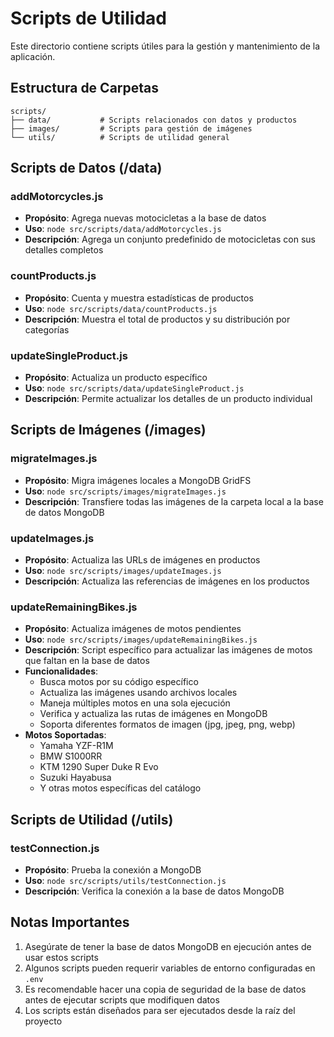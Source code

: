 # Scripts de Utilidad

Este directorio contiene scripts útiles para la gestión y mantenimiento de la aplicación.

## Estructura de Carpetas

```
scripts/
├── data/           # Scripts relacionados con datos y productos
├── images/         # Scripts para gestión de imágenes
└── utils/          # Scripts de utilidad general
```

## Scripts de Datos (/data)

### addMotorcycles.js
- **Propósito**: Agrega nuevas motocicletas a la base de datos
- **Uso**: `node src/scripts/data/addMotorcycles.js`
- **Descripción**: Agrega un conjunto predefinido de motocicletas con sus detalles completos

### countProducts.js
- **Propósito**: Cuenta y muestra estadísticas de productos
- **Uso**: `node src/scripts/data/countProducts.js`
- **Descripción**: Muestra el total de productos y su distribución por categorías

### updateSingleProduct.js
- **Propósito**: Actualiza un producto específico
- **Uso**: `node src/scripts/data/updateSingleProduct.js`
- **Descripción**: Permite actualizar los detalles de un producto individual

## Scripts de Imágenes (/images)

### migrateImages.js
- **Propósito**: Migra imágenes locales a MongoDB GridFS
- **Uso**: `node src/scripts/images/migrateImages.js`
- **Descripción**: Transfiere todas las imágenes de la carpeta local a la base de datos MongoDB

### updateImages.js
- **Propósito**: Actualiza las URLs de imágenes en productos
- **Uso**: `node src/scripts/images/updateImages.js`
- **Descripción**: Actualiza las referencias de imágenes en los productos

### updateRemainingBikes.js
- **Propósito**: Actualiza imágenes de motos pendientes
- **Uso**: `node src/scripts/images/updateRemainingBikes.js`
- **Descripción**: Script específico para actualizar las imágenes de motos que faltan en la base de datos
- **Funcionalidades**:
  - Busca motos por su código específico
  - Actualiza las imágenes usando archivos locales
  - Maneja múltiples motos en una sola ejecución
  - Verifica y actualiza las rutas de imágenes en MongoDB
  - Soporta diferentes formatos de imagen (jpg, jpeg, png, webp)
- **Motos Soportadas**:
  - Yamaha YZF-R1M
  - BMW S1000RR
  - KTM 1290 Super Duke R Evo
  - Suzuki Hayabusa
  - Y otras motos específicas del catálogo

## Scripts de Utilidad (/utils)

### testConnection.js
- **Propósito**: Prueba la conexión a MongoDB
- **Uso**: `node src/scripts/utils/testConnection.js`
- **Descripción**: Verifica la conexión a la base de datos MongoDB

## Notas Importantes

1. Asegúrate de tener la base de datos MongoDB en ejecución antes de usar estos scripts
2. Algunos scripts pueden requerir variables de entorno configuradas en `.env`
3. Es recomendable hacer una copia de seguridad de la base de datos antes de ejecutar scripts que modifiquen datos
4. Los scripts están diseñados para ser ejecutados desde la raíz del proyecto 